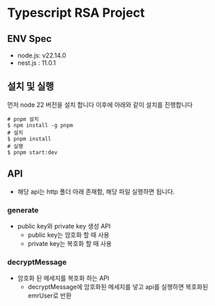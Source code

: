 # Typescript RSA Project

## ENV Spec
- node.js: v22.14.0
- nest.js : 11.0.1

## 설치 및 실행
먼저 node 22 버전을 설치 합니다 
이후에 아래와 같이 설치를 진행합니다
```
# pnpm 설치
$ npm install -g pnpm
# 설치
$ pnpm install
# 실행
$ pnpm start:dev
```

## API
- 해당 api는 http 폴더 아래 존재함, 해당 파일 실행하면 됩니다.
### generate
- public key와 private key 생성 API
  - public key는 암호화 할 때 사용
  - private key는 복호화 할 때 사용
### decryptMessage
- 암호화 된 메세지를 복호화 하는 API
  - decryptMessage에 암호화된 메세지를 넣고 api를 실행하면 복호화된 emrUser로 반환